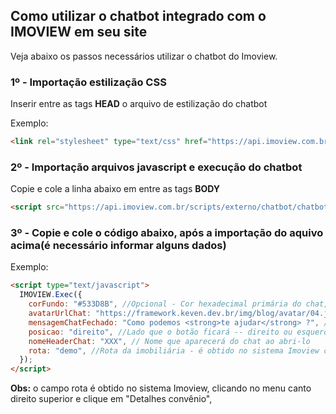 ## Como utilizar o chatbot integrado com o IMOVIEW em seu site

Veja abaixo os passos necessários utilizar o chatbot do Imoview.

### 1º - Importação estilização CSS

Inserir entre as tags **HEAD** o arquivo de estilização do chatbot

Exemplo:

```html {.line-numbers}
<link rel="stylesheet" type="text/css" href="https://api.imoview.com.br/scripts/externo/chatbot/chatbot.css"/>
```

### 2º - Importação arquivos javascript e execução do chatbot

Copie e cole a linha abaixo em entre as tags **BODY**</br>

```html {.line-numbers}
<script src="https://api.imoview.com.br/scripts/externo/chatbot/chatbot-imoview.js" type="text/javascript"></script>
```

### 3º - Copie e cole o código abaixo, após a importação do aquivo acima(é necessário informar alguns dados)</br>

Exemplo:

```html {.line-numbers}
<script type="text/javascript">
  IMOVIEW.Exec({
    corFundo: "#533D8B", //Opcional - Cor hexadecimal primária do chat, recomendamos a cor primário do site.
    avatarUrlChat: "https://framework.keven.dev.br/img/blog/avatar/04.jpg", //Cole a URL completa do avatar que aparecerá no chat ao abri-lo"
    mensagemChatFechado: "Como podemos <strong>te ajudar</strong> ?", //Texto que irá aparecer para o cliente clicar no chat
    posicao: "direito", //Lado que o botão ficará -- direito ou esquerda
    nomeHeaderChat: "XXX", // Nome que aparecerá do chat ao abri-lo
    rota: "demo", //Rota da imobiliária - é obtido no sistema Imoview clicando no menu canto direito superior e clique em "Detalhes convênio"
  });
</script>
```

**Obs:** o campo rota é obtido no sistema Imoview, clicando no menu canto direito superior e clique em "Detalhes convênio",
